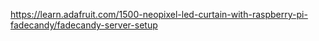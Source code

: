 https://learn.adafruit.com/1500-neopixel-led-curtain-with-raspberry-pi-fadecandy/fadecandy-server-setup


